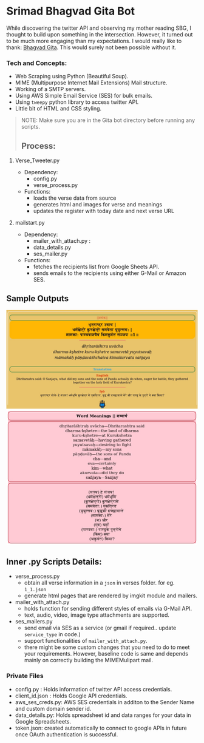 
# Srimad Bhagvad Gita Bot
While discovering the twitter API and observing my mother reading SBG, I thought to build upon something in the intersection. However, it turned out to be much more 
engaging than my expectations.
I would really like to thank: [Bhagvad Gita](https://bhagavadgita.io/). This would surely not been possible without it.

### Tech and Concepts:
- Web Scraping using Python (Beautiful Soup).
- MIME (Multipurpose Internet Mail Extensions) Mail structure.
- Working of a SMTP servers.
- Using AWS Simple Email Service (SES) for bulk emails.
- Using ```tweepy``` python library to access twitter API.
- Little bit of HTML and CSS styling.


> NOTE: Make sure you are in the Gita bot directory before running any scripts. 
> ## Process:
 1. Verse_Tweeter.py
	- Dependency:
		* config.py
		* verse_process.py
	- Functions:
		* loads the verse data from source
		* generates html and images for verse and meanings
		* updates the register with today date and next verse URL
		 
2. mailstart.py
	- Dependency:
		- mailer_with_attach.py : 
		- data_details.py
		- ses_mailer.py
	- Functions:
		- fetches the recipients list from Google Sheets API.
		- sends emails to the recipients using either G-Mail or Amazon SES.

## Sample Outputs

![](quote.jpeg)
![](meaning.jpeg)

## Inner .py Scripts Details:
- verse_process.py
    * obtain all verse information in a ```json``` in verses folder. for eg. ```1_1.json``` 
    * generate html pages that are rendered by imgkit module and mailers.
- mailer_with_attach.py
    * holds function for sending different styles of emails via G-Mail API.
    * text, audio, video, image type attachments are supported.
- ses_mailers.py
    * send email via SES as a service (or gmail if required.. update ```service_type``` in code.)
    * support functionalities of ```mailer_with_attach.py```.
    * there might be some custom changes that you need to do to meet your requirements. However, baseline code is same and depends mainly on correctly building the MIMEMulipart mail.


### Private Files
- config.py : Holds information of twitter API access credentials.
- client_id.json : Holds Google API credentials.
- aws_ses_creds.py: AWS SES credentials in additon to the Sender Name and custom domain sender id.
- data_details.py: Holds spreadsheet id and data ranges for your data in Google Spreadsheets.
- token.json: created automatically to connect to google APIs in future once OAuth authentication is successful. 